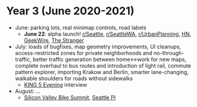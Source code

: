 # Year 3 (June 2020-2021)

- June: parking lots, real minimap controls, road labels
  - **June 22**: alpha launch!
    [r/Seattle](https://old.reddit.com/r/Seattle/comments/hdtucd/ab_street_think_you_can_fix_seattles_traffic/),
    [r/SeattleWA](https://old.reddit.com/r/SeattleWA/comments/hdttu8/ab_street_think_you_can_fix_seattles_traffic/),
    [r/UrbanPlanning](https://old.reddit.com/r/urbanplanning/comments/hdylmo/ab_street_a_traffic_simulation_game/),
    [HN](https://news.ycombinator.com/item?id=23605048#23608365),
    [GeekWire](https://www.geekwire.com/2020/want-fix-seattle-traffic-redditor-makes-game-allows-players-tweak-city-streets/),
    [The Stranger](https://www.thestranger.com/slog/2020/06/29/43999454/ab-streets-game-lets-you-create-the-seattle-street-grid-of-your-dreams)
- July: loads of bugfixes, map geometry improvements, UI cleanups,
  access-restricted zones for private neighborhoods and no-through-traffic,
  better traffic generation between home<->work for new maps, complete overhaul
  to bus routes and introduction of light rail, commute pattern explorer,
  importing Krakow and Berlin, smarter lane-changing, walkable shoulders for
  roads without sidewalks
  - [KING 5 Evening](https://www.youtube.com/watch?v=Pk8V-egsUxU) interview
- August: ...
  - [Silicon Valley Bike Summit](https://bikesiliconvalley.org/2020/07/poster_dustin-carlino/),
    [Seattle PI](https://www.seattlepi.com/local/transportation/slideshow/solve-Seattles-traffic-problem-in-this-video-game-205839.php)
